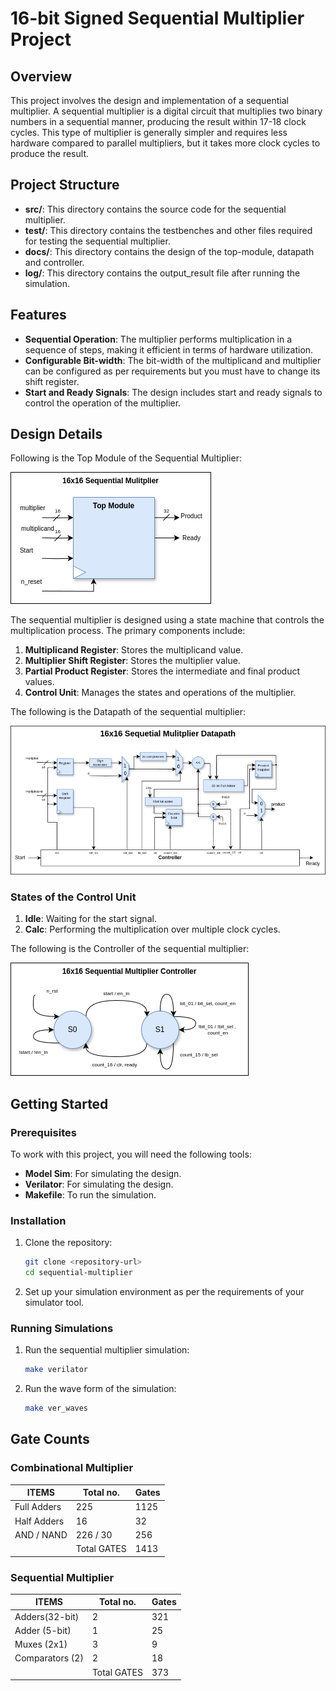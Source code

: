 
# 16-bit Signed Sequential Multiplier Project

## Overview

This project involves the design and implementation of a sequential multiplier. A sequential multiplier is a digital circuit that multiplies two binary numbers in a sequential manner, producing the result within 17-18 clock cycles. This type of multiplier is generally simpler and requires less hardware compared to parallel multipliers, but it takes more clock cycles to produce the result.

## Project Structure

- **src/**: This directory contains the source code for the sequential multiplier.
- **test/**: This directory contains the testbenches and other files required for testing the sequential multiplier.
- **docs/**: This directory contains the design of the top-module, datapath and controller.
- **log/**: This directory contains the output_result file after running the simulation.

## Features

- **Sequential Operation**: The multiplier performs multiplication in a sequence of steps, making it efficient in terms of hardware utilization.
- **Configurable Bit-width**: The bit-width of the multiplicand and multiplier can be configured as per requirements but you must have to change its shift register.
- **Start and Ready Signals**: The design includes start and ready signals to control the operation of the multiplier.

## Design Details

Following is the Top Module of the Sequential Multiplier:

![Top Module](docs/Topmodule.png)

The sequential multiplier is designed using a state machine that controls the multiplication process. The primary components include:

1. **Multiplicand Register**: Stores the multiplicand value.
2. **Multiplier Shift Register**: Stores the multiplier value.
3. **Partial Product Register**: Stores the intermediate and final product values.
4. **Control Unit**: Manages the states and operations of the multiplier.

The following is the Datapath of the sequential multiplier:

![Datapath](docs/Datapath.png)


### States of the Control Unit

1. **Idle**: Waiting for the start signal.
2. **Calc**: Performing the multiplication over multiple clock cycles.

The following is the Controller of the sequential multiplier:

![Controller](docs/Controller.png)

## Getting Started

### Prerequisites

To work with this project, you will need the following tools:

- **Model Sim**: For simulating the design.
- **Verilator**: For simulating the design.
- **Makefile**: To run the simulation.

### Installation

1. Clone the repository:

   ```bash
   git clone <repository-url>
   cd sequential-multiplier
   ```

2. Set up your simulation environment as per the requirements of your simulator tool.

### Running Simulations

1. Run the sequential multiplier simulation:

   ```bash
   make verilator
   ```

2. Run the wave form of the simulation:

   ```bash
   make ver_waves
   
## Gate Counts

### Combinational Multiplier

| ITEMS          | Total no.   | Gates   |
|----------------|-------------|---------|
| Full Adders    | 225         | 1125    |
| Half Adders    | 16          | 32      |
| AND / NAND     | 226 / 30    | 256     |
|                | Total GATES | 1413    |

### Sequential Multiplier

| ITEMS          | Total no.   | Gates   |
|----------------|-------------|---------|
| Adders(32-bit) | 2           | 321     |
| Adder (5-bit)  | 1           | 25      |
| Muxes (2x1)    | 3           | 9       |
| Comparators (2)| 2           | 18      |
|                | Total GATES | 373     |
